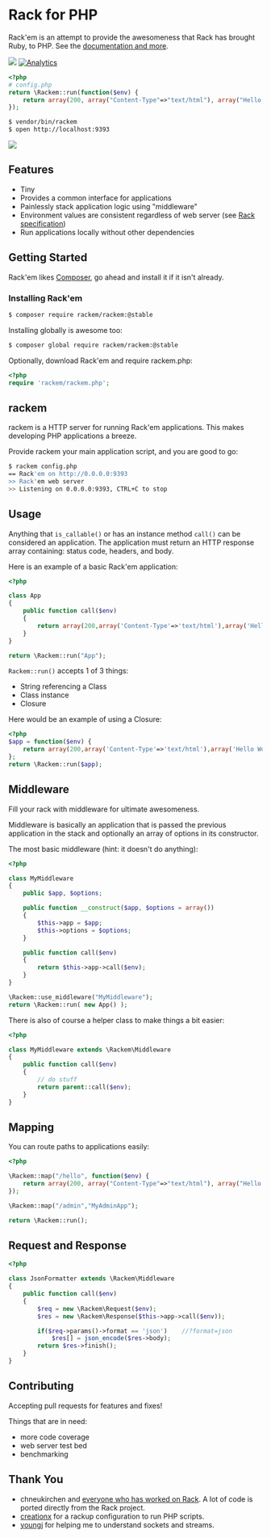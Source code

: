 # Rack for PHP

Rack'em is an attempt to provide the awesomeness that Rack has brought Ruby, to PHP. See the [documentation and more](http://ripeworks.com/rackem).

![](https://api.travis-ci.org/tamagokun/rackem.png?branch=master)
[![Analytics](https://ga-beacon.appspot.com/UA-4214672-13/rackem/readme)](https://github.com/igrigorik/ga-beacon)

```php
<?php
# config.php
return \Rackem::run(function($env) {
	return array(200, array("Content-Type"=>"text/html"), array("Hello, from Rack'em!"));
});
```

```bash
$ vendor/bin/rackem
$ open http://localhost:9393
```

![](https://raw.github.com/tamagokun/rackem/gh-pages/img/hello-world.png)

## Features

* Tiny
* Provides a common interface for applications
* Painlessly stack application logic using "middleware"
* Environment values are consistent regardless of web server (see [Rack specification](http://rack.rubyforge.org/doc/SPEC.html))
* Run applications locally without other dependencies

## Getting Started

Rack'em likes [Composer](http://getcomposer.org/), go ahead and install it if it isn't already.

### Installing Rack'em

```bash
$ composer require rackem/rackem:@stable
```

Installing globally is awesome too:

```bash
$ composer global require rackem/rackem:@stable
```

Optionally, download Rack'em and require rackem.php:

```php
<?php
require 'rackem/rackem.php';
```

## rackem

rackem is a HTTP server for running Rack'em applications. This makes developing PHP applications a breeze.

Provide rackem your main application script, and you are good to go:

```bash
$ rackem config.php
== Rack'em on http://0.0.0.0:9393
>> Rack'em web server
>> Listening on 0.0.0.0:9393, CTRL+C to stop
```

## Usage

Anything that `is_callable()` or has an instance method `call()` can be considered an application. The application must return an HTTP response array containing: status code, headers, and body.

Here is an example of a basic Rack'em application:

```php
<?php

class App
{
	public function call($env)
	{
		return array(200,array('Content-Type'=>'text/html'),array('Hello World!'));
	}
}

return \Rackem::run("App");
```

`Rackem::run()` accepts 1 of 3 things:

 - String referencing a Class
 - Class instance
 - Closure

Here would be an example of using a Closure:

```php
<?php
$app = function($env) {
	return array(200,array('Content-Type'=>'text/html'),array('Hello World!'));
};
return \Rackem::run($app);
```

## Middleware

Fill your rack with middleware for ultimate awesomeness.

Middleware is basically an application that is passed the previous application in the stack and optionally an array of options in its constructor.

The most basic middleware (hint: it doesn't do anything):

```php
<?php

class MyMiddleware
{
	public $app, $options;

	public function __construct($app, $options = array())
	{
		$this->app = $app;
		$this->options = $options;
	}

	public function call($env)
	{
		return $this->app->call($env);
	}
}

\Rackem::use_middleware("MyMiddleware");
return \Rackem::run( new App() );
```

There is also of course a helper class to make things a bit easier:

```php
<?php

class MyMiddleware extends \Rackem\Middleware
{
	public function call($env)
	{
		// do stuff
		return parent::call($env);
	}
}
```

## Mapping

You can route paths to applications easily:

```php
<?php

\Rackem::map("/hello", function($env) {
	return array(200, array("Content-Type"=>"text/html"), array("Hello from Rack'em!"));
});

\Rackem::map("/admin","MyAdminApp");

return \Rackem::run();
```

## Request and Response

```php
<?php

class JsonFormatter extends \Rackem\Middleware
{
	public function call($env)
	{
		$req = new \Rackem\Request($env);
		$res = new \Rackem\Response($this->app->call($env));

		if($req->params()->format == 'json')    //?format=json
			$res[] = json_encode($res->body);
		return $res->finish();
	}
}
```

## Contributing

Accepting pull requests for features and fixes!

Things that are in need:

* more code coverage
* web server test bed
* benchmarking

## Thank You

* chneukirchen and [everyone who has worked on Rack](https://github.com/rack/rack/graphs/contributors). A lot of code is ported directly from the Rack project.
* [creationx](https://github.com/creationix) for a rackup configuration to run PHP scripts.
* [youngj](https://github.com/youngj) for helping me to understand sockets and streams.
